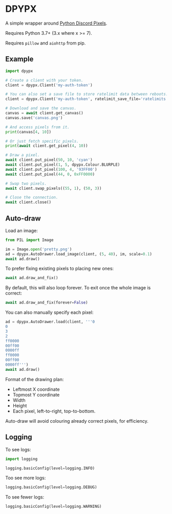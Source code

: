 # DPYPX

A simple wrapper around [Python Discord Pixels](https://pixels.pythondiscord.com).

Requires Python 3.7+ (3.x where x >= 7).

Requires `pillow` and `aiohttp` from pip.

## Example

```python
import dpypx

# Create a client with your token.
client = dpypx.Client('my-auth-token')

# You can also set a save file to store ratelimit data between reboots.
client = dpypx.Client('my-auth-token', ratelimit_save_file='ratelimits.json')

# Download and save the canvas.
canvas = await client.get_canvas()
canvas.save('canvas.png')

# And access pixels from it.
print(canvas[4, 10])

# Or just fetch specific pixels.
print(await client.get_pixel(4, 10))

# Draw a pixel.
await client.put_pixel(50, 10, 'cyan')
await client.put_pixel(1, 5, dpypx.Colour.BLURPLE)
await client.put_pixel(100, 4, '93FF00')
await client.put_pixel(44, 0, 0xFF0000)

# Swap two pixels.
await client.swap_pixels((55, 1), (50, 3))

# Close the connection.
await client.close()
```

## Auto-draw

Load an image:

```python
from PIL import Image

im = Image.open('pretty.png')
ad = dpypx.AutoDrawer.load_image(client, (5, 40), im, scale=0.1)
await ad.draw()
```

To prefer fixing existing pixels to placing new ones:

```python
await ad.draw_and_fix()
```

By default, this will also loop forever. To exit once the whole image is
correct:

```python
await ad.draw_and_fix(forever=False)
```

You can also manually specify each pixel:

```python
ad = dpypx.AutoDrawer.load(client, '''0
0
3
2
ff0000
00ff00
0000ff
ff0000
00ff00
0000ff''')
await ad.draw()
```

Format of the drawing plan:

- Leftmost X coordinate
- Topmost Y coordinate
- Width
- Height
- Each pixel, left-to-right, top-to-bottom.

Auto-draw will avoid colouring already correct pixels, for efficiency.

## Logging

To see logs:

```python
import logging

logging.basicConfig(level=logging.INFO)
```

Too see more logs:
```python
logging.basicConfig(level=logging.DEBUG)
```

To see fewer logs:
```python
logging.basicConfig(level=logging.WARNING)
```
